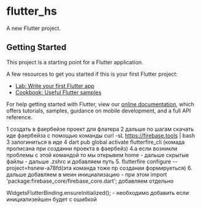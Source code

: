 # flutter_hs

A new Flutter project.

## Getting Started

This project is a starting point for a Flutter application.

A few resources to get you started if this is your first Flutter project:

- [Lab: Write your first Flutter app](https://flutter.dev/docs/get-started/codelab)
- [Cookbook: Useful Flutter samples](https://flutter.dev/docs/cookbook)

For help getting started with Flutter, view our
[online documentation](https://flutter.dev/docs), which offers tutorials,
samples, guidance on mobile development, and a full API reference.

1 создать в фаербейзе проект для флатера
2 дальше по шагам скачать иде фаербейза с помощью команды curl -sL https://firebase.tools | bash
3 залогиниться в иде
4 dart pub global activate flutterfire_cli (комада прописана при созданни проекта в фаербейз)
4.а если возникли проблемы с этой командой то мы открывем home - дальше скрытые файлы - дальше .zshrc и добавляем путь 5. flutterfire configure --project=hsnew-a78fd(эта команда тоже пр создании формируеться) 6. дальше добавляем в меин инициализацию - при этом import 'package:firebase_core/firebase_core.dart'; добавляем отдельно

WidgetsFlutterBinding.ensureInitialized(); - необходимо добавить если инициализейшен будет с ошибкой
